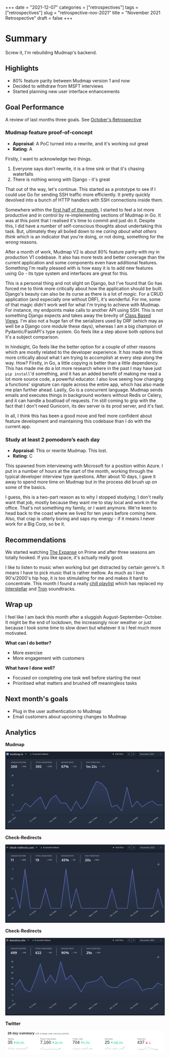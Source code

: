 +++
date = "2021-12-07"
categories = ["retrospectives"]
tags = ["retrospectives"]
slug = "retrospective-nov-2021"
title = "November 2021 Retrospective"
draft = false
+++

# Summary

Screw it, I'm rebuilding Mudmap's backend.

## Highlights

- 80% feature parity between Mudmap version 1 and now
- Decided to withdraw from MSFT interviews
- Started planning new user interface enhancements

## Goal Performance

A review of last months three goals. See [October's Retrospective][old-retro]

[old-retro]: /retrospectives/2021/retrospective-oct-2021/

### Mudmap feature proof-of-concept

- **Appraisal**: A PoC turned into a rewrite, and it's working out great
- **Rating**: A

Firstly, I want to acknowledge two things.

1. Everyone says don't rewrite, it is a time sink or that it's chasing waterfalls
1. There is nothing wrong with Django - it's great

That out of the way, let's continue. This started as a prototype to see if I could use Go for 
sending SSH traffic more efficiently. It pretty quickly devolved into a bunch 
of HTTP handlers with SSH connections inside them.

Somewhere within the [first half of the month][0], I started to feel a lot more productive and in 
control by re-implementing sections of Mudmap in Go. It was at this point that I realised it's 
time to commit and just do it. Despite this, I did have a number of self-conscious 
thoughts about undertaking this task. But, ultimately they all boiled down to me *caring about what 
others think* which is an indicator that you're doing, or not doing, something for the *wrong* 
reasons.

After a month of work, Mudmap V2 is about 80% feature parity with my in production V1 codebase. 
It also has more tests and better coverage than the current application and some components 
even have additional features. Something I'm really pleased with is how easy it is to add new 
features using Go - its type system and interfaces are great for this. 

This is a personal thing and not slight on Django, but I've found that Go has forced me to think 
more critically about how the application should be built. Django's beauty can also be its curse 
as there is a lot of *magic*. For a CRUD application (and especially one without DRF), it's 
wonderful. For me, some of that magic didn't work well for what I'm trying to achieve with 
Mudmap. For instance, my endpoints make calls to another API using SSH. This is not something 
Django expects and takes away the brevity of [Class Based Views][2]. I'm also not a huge fan of 
the serializers used by DRF (which may as well be a Django core module these days), whereas I am 
a big champion of Pydantic/FastAPI's type system. Go feels like a step above both options but 
it's a subject comparison. 

In hindsight, Go feels like the better option for a couple of other reasons which are mostly 
related to the developer experience. It *has* made me think more critically about what I am 
trying to accomplish at every step along the way. How? Firstly, in Go, a little copying 
is better than a little dependency. This has made me do a lot more research where in the 
past I may have just `pip install`'d something, and it has an added benefit of making me read a 
lot more source code, a powerful educator. I also love seeing how changing a functions' signature 
can ripple across the entire app, which has also made me plan further ahead. Lastly, Go is a 
concurrent language. Mudmap sends emails and executes things in background workers without Redis 
or Celery, and it can handle a boatload of requests. I'm still coming to grip with the fact 
that I don't need Gunicorn, its dev server is its prod server, and it's fast.

In all, I think this has been a good move and feel more confident about feature development and 
maintaining this codebase than I do with the current app. 

[0]: https://whatgotdone.com/dansult/2021-11-12
[2]: https://docs.djangoproject.com/en/3.2/topics/class-based-views/intro/

### Study at least 2 pomodoro’s each day

- **Appraisal**: This or rewrite Mudmap. This lost.
- **Rating**: C

This spawned from interviewing with Microsoft for a position within Azure. I put in a number of 
hours at the start of the month, working through the typical developer interview type questions. 
After about 10 days, I gave it away to spend more time on Mudmap but in the process did brush up 
on some of the basics.

I guess, this is a two-part reason as to why I stopped studying; I don't really want that job,
mostly because they want me to stay local and work in the office. That's not something my family,
or I want anymore. We're keen to head back to the coast where we lived for ten years before coming 
here. Also, that crap is utterly boring and saps my energy - if it means I never work for a Big 
Corp, so be it. 

## Recommendations

We started watching [The Expanse][3] on Prime and after three seasons am totally hooked. If you 
like space, it's actually really good.

I like to listen to music when working but get distracted by certain genre's. It means I have to 
pick music that is rather mellow. As much as I love 90's/2000's hip hop, it is too stimulating 
for me and makes it hard to concentrate. This month I found a really [chill playlist][4] which 
has replaced my [Interstellar][5] and [Tron][6] soundtracks.

[4]: https://open.spotify.com/playlist/35fMnNReBETCnQ0CH5CHug
[5]: https://open.spotify.com/album/3B61kSKTxlY36cYgzvf3cP
[6]: https://open.spotify.com/album/3AMXFnwHWXCvNr5NCCpLZI
[3]: https://en.wikipedia.org/wiki/The_Expanse_(TV_series)

## Wrap up

I feel like I am back this month after a sluggish August-September-October. It might be the end of 
lockdown, the 
increasingly nicer weather or just because I took some time to slow down but whatever it is I 
feel much more motivated. 

**What can I do better?**

- More exercise
- More engagement with customers

**What have I done well?**

- Focused on completing one task well before starting the next
- Prioritised what matters and brushed off meaningless tasks

## Next month's goals

- Plug in the user authentication to Mudmap
- Email customers about upcoming changes to Mudmap

## Analytics

**Mudmap**

![](mm-nov-retro.png 'Mudmap plausible stats for November 2021')

**Check-Redirects**

![](cr-nov-retro.png 'Check-Redirects.com plausible stats for November 2021')

**Check-Redirects**

![](danielms-nov-retro.png 'danielms.site plausible stats for November 2021')

**Twitter**

![](twit-nov-retro.png '@dansult twitter stats for November 2021')

[mudmap]: https://mudmap.io/?utm_campaign=retro&utm_source=danielms&utm_medium=blog
